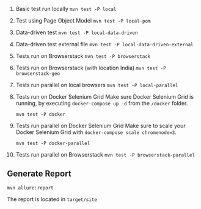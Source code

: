 1. Basic test run locally
`mvn test -P local`

2. Test using Page Object Model
`mvn test -P local-pom`

3. Data-driven test
`mvn test -P local-data-driven`

4. Data-driven test external file
`mvn test -P local-data-driven-external`

5. Tests run on Browserstack
`mvn test -P browserstack`

6. Tests run on Browserstack (with location India)
`mvn test -P browserstack-geo`

7. Tests run parallel on local browsers
`mvn test -P local-parallel`

8. Tests run on Docker Selenium Grid
Make sure Docker Selenium Grid is running, by executing `docker-compose up -d` from the `/docker` folder.

   `mvn test -P docker`

9. Tests run parallel on Docker Selenium Grid
Make sure to scale your Docker Selenium Grid with `docker-compose scale chromenode=3`.

   `mvn test -P docker-parallel`

10. Tests run parallel on Browserstack
`mvn test -P browserstack-parallel`

## Generate Report
`mvn allure:report`

The report is located in `target/site`
